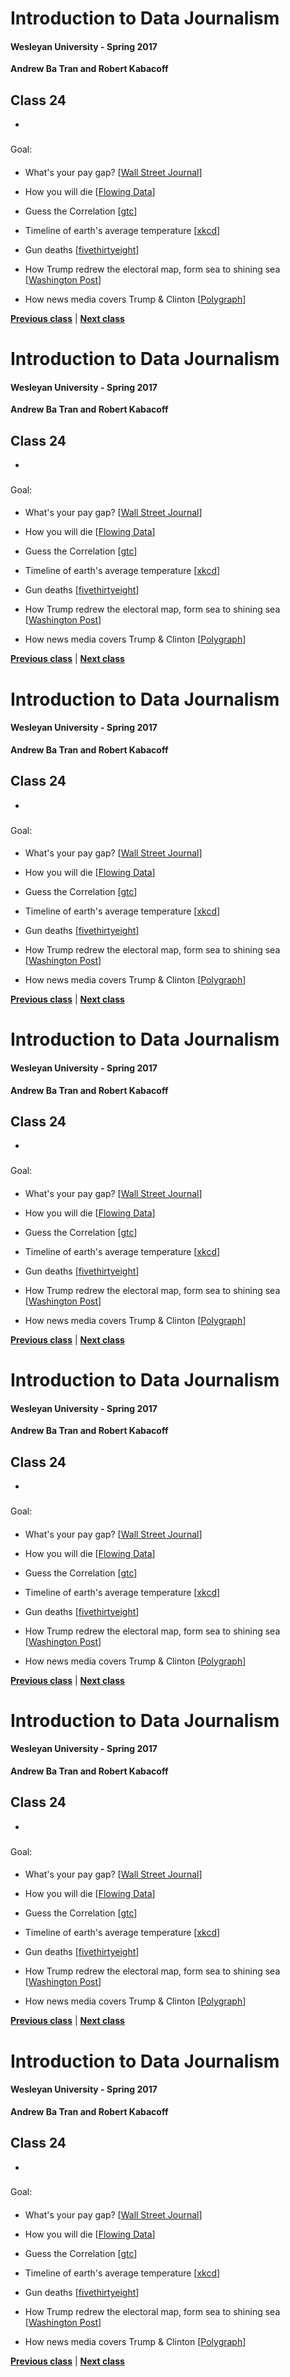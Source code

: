 # Introduction to Data Journalism
  
#### Wesleyan University - Spring 2017
  
**Andrew Ba Tran and Robert Kabacoff**
  
## Class 24
 - 
                             
### 
                             
#### 
                             
Goal: 
                             
#### 

    
* What's your pay gap? [[Wall Street Journal](http://graphics.wsj.com/gender-pay-gap/)]

* How you will die [[Flowing Data](http://flowingdata.com/2016/01/19/how-you-will-die/)]

* Guess the Correlation [[gtc](http://guessthecorrelation.com/)]

* Timeline of earth's average temperature [[xkcd](http://xkcd.com/1732/)]

* Gun deaths [[fivethirtyeight](https://fivethirtyeight.com/features/gun-deaths/)]

* How Trump redrew the electoral map, form sea to shining sea [[Washington Post](https://www.washingtonpost.com/graphics/politics/2016-election/election-results-from-coast-to-coast/)]

* How news media covers Trump & Clinton [[Polygraph](http://polygraph.cool/elections/)]

                   
**[Previous class](class24.md)** | **[Next class](class26.md)**
# Introduction to Data Journalism
  
#### Wesleyan University - Spring 2017
  
**Andrew Ba Tran and Robert Kabacoff**
  
## Class 24
 - 
                             
### 
                             
#### 
                             
Goal: 
                             
#### 

    
* What's your pay gap? [[Wall Street Journal](http://graphics.wsj.com/gender-pay-gap/)]

* How you will die [[Flowing Data](http://flowingdata.com/2016/01/19/how-you-will-die/)]

* Guess the Correlation [[gtc](http://guessthecorrelation.com/)]

* Timeline of earth's average temperature [[xkcd](http://xkcd.com/1732/)]

* Gun deaths [[fivethirtyeight](https://fivethirtyeight.com/features/gun-deaths/)]

* How Trump redrew the electoral map, form sea to shining sea [[Washington Post](https://www.washingtonpost.com/graphics/politics/2016-election/election-results-from-coast-to-coast/)]

* How news media covers Trump & Clinton [[Polygraph](http://polygraph.cool/elections/)]

                   
**[Previous class](class24.md)** | **[Next class](class26.md)**
# Introduction to Data Journalism
  
#### Wesleyan University - Spring 2017
  
**Andrew Ba Tran and Robert Kabacoff**
  
## Class 24
 - 
                             
### 
                             
#### 
                             
Goal: 
                             
#### 

    
* What's your pay gap? [[Wall Street Journal](http://graphics.wsj.com/gender-pay-gap/)]

* How you will die [[Flowing Data](http://flowingdata.com/2016/01/19/how-you-will-die/)]

* Guess the Correlation [[gtc](http://guessthecorrelation.com/)]

* Timeline of earth's average temperature [[xkcd](http://xkcd.com/1732/)]

* Gun deaths [[fivethirtyeight](https://fivethirtyeight.com/features/gun-deaths/)]

* How Trump redrew the electoral map, form sea to shining sea [[Washington Post](https://www.washingtonpost.com/graphics/politics/2016-election/election-results-from-coast-to-coast/)]

* How news media covers Trump & Clinton [[Polygraph](http://polygraph.cool/elections/)]

                   
**[Previous class](class24.md)** | **[Next class](class26.md)**
# Introduction to Data Journalism
  
#### Wesleyan University - Spring 2017
  
**Andrew Ba Tran and Robert Kabacoff**
  
## Class 24
 - 
                             
### 
                             
#### 
                             
Goal: 
                             
#### 

    
* What's your pay gap? [[Wall Street Journal](http://graphics.wsj.com/gender-pay-gap/)]

* How you will die [[Flowing Data](http://flowingdata.com/2016/01/19/how-you-will-die/)]

* Guess the Correlation [[gtc](http://guessthecorrelation.com/)]

* Timeline of earth's average temperature [[xkcd](http://xkcd.com/1732/)]

* Gun deaths [[fivethirtyeight](https://fivethirtyeight.com/features/gun-deaths/)]

* How Trump redrew the electoral map, form sea to shining sea [[Washington Post](https://www.washingtonpost.com/graphics/politics/2016-election/election-results-from-coast-to-coast/)]

* How news media covers Trump & Clinton [[Polygraph](http://polygraph.cool/elections/)]

                   
**[Previous class](class24.md)** | **[Next class](class26.md)**
# Introduction to Data Journalism
  
#### Wesleyan University - Spring 2017
  
**Andrew Ba Tran and Robert Kabacoff**
  
## Class 24
 - 
                             
### 
                             
#### 
                             
Goal: 
                             
#### 

    
* What's your pay gap? [[Wall Street Journal](http://graphics.wsj.com/gender-pay-gap/)]

* How you will die [[Flowing Data](http://flowingdata.com/2016/01/19/how-you-will-die/)]

* Guess the Correlation [[gtc](http://guessthecorrelation.com/)]

* Timeline of earth's average temperature [[xkcd](http://xkcd.com/1732/)]

* Gun deaths [[fivethirtyeight](https://fivethirtyeight.com/features/gun-deaths/)]

* How Trump redrew the electoral map, form sea to shining sea [[Washington Post](https://www.washingtonpost.com/graphics/politics/2016-election/election-results-from-coast-to-coast/)]

* How news media covers Trump & Clinton [[Polygraph](http://polygraph.cool/elections/)]

                   
**[Previous class](class24.md)** | **[Next class](class26.md)**
# Introduction to Data Journalism
  
#### Wesleyan University - Spring 2017
  
**Andrew Ba Tran and Robert Kabacoff**
  
## Class 24
 - 
                             
### 
                             
#### 
                             
Goal: 
                             
#### 

    
* What's your pay gap? [[Wall Street Journal](http://graphics.wsj.com/gender-pay-gap/)]

* How you will die [[Flowing Data](http://flowingdata.com/2016/01/19/how-you-will-die/)]

* Guess the Correlation [[gtc](http://guessthecorrelation.com/)]

* Timeline of earth's average temperature [[xkcd](http://xkcd.com/1732/)]

* Gun deaths [[fivethirtyeight](https://fivethirtyeight.com/features/gun-deaths/)]

* How Trump redrew the electoral map, form sea to shining sea [[Washington Post](https://www.washingtonpost.com/graphics/politics/2016-election/election-results-from-coast-to-coast/)]

* How news media covers Trump & Clinton [[Polygraph](http://polygraph.cool/elections/)]

                   
**[Previous class](class24.md)** | **[Next class](class26.md)**
# Introduction to Data Journalism
  
#### Wesleyan University - Spring 2017
  
**Andrew Ba Tran and Robert Kabacoff**
  
## Class 24
 - 
                             
### 
                             
#### 
                             
Goal: 
                             
#### 

    
* What's your pay gap? [[Wall Street Journal](http://graphics.wsj.com/gender-pay-gap/)]

* How you will die [[Flowing Data](http://flowingdata.com/2016/01/19/how-you-will-die/)]

* Guess the Correlation [[gtc](http://guessthecorrelation.com/)]

* Timeline of earth's average temperature [[xkcd](http://xkcd.com/1732/)]

* Gun deaths [[fivethirtyeight](https://fivethirtyeight.com/features/gun-deaths/)]

* How Trump redrew the electoral map, form sea to shining sea [[Washington Post](https://www.washingtonpost.com/graphics/politics/2016-election/election-results-from-coast-to-coast/)]

* How news media covers Trump & Clinton [[Polygraph](http://polygraph.cool/elections/)]

                   
**[Previous class](class24.md)** | **[Next class](class26.md)**
